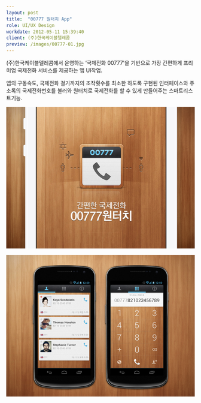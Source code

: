 ```yaml
---
layout: post
title:  "00777 원터치 App"
role: UI/UX Design
workdate: 2012-05-11 15:39:40
client: (주)한국케이블텔레콤
preview: /images/00777-01.jpg
---
```


(주)한국케이블텔레콤에서 운영하는 ‘국제전화 00777'을 기반으로 가장 간편하게 프리미엄 국제전화 서비스를 제공하는 앱 UI작업.

앱의 구동속도, 국제전화 걸기까지의 조작횟수를 최소한 하도록 구현된 인터페이스와 주소록의 국제전화번호를 불러와 원터치로 국제전화를 할 수 있게 만들어주는 스마트리스트기능.

![Picture 1](/images/00777-01.jpg)

![Picture 2](/images/00777-02.jpg)